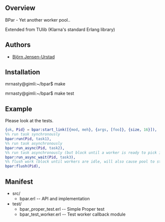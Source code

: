 ## Overview

BPar - Yet another worker pool..

Extended from TUlib (Klarna's standard Erlang library)

## Authors

* [Björn Jensen-Urstad](mailto:bjorn.jensen.urstad@gmail.com)

## Installation
mrnasty@gimli:~/bpar$ make

mrnasty@gimli:~/bpar$ make test

## Example

Please look at the tests.

```erlang
{ok, Pid} = bpar:start_link([{mod, meh}, {args, [foo]}, {size, 16}]),
%% run task synchronously
bpar:run(Pid, task1),
%% run task asynchronously
bpar:run_async(Pid, task2),
%% run task asynchronously (but block until a worker is ready to pick it up)
bpar:run_async_wait(Pid, task3),
%% flush work (block until workers are idle, will also cause pool to stop accepting tasks).
bpar:flush(Pid),
```

## Manifest
* src/
    * bpar.erl              -- API and implementation
* test/
    * bpar_proper_test.erl  -- Simple Proper test
    * bpar_test_worker.erl  -- Test worker callback module
